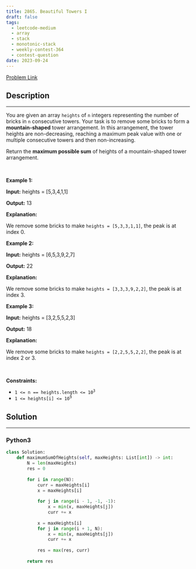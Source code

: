 ```yaml
---
title: 2865. Beautiful Towers I
draft: false
tags: 
  - leetcode-medium
  - array
  - stack
  - monotonic-stack
  - weekly-contest-364
  - contest-question
date: 2023-09-24
---
```


[Problem Link](https://leetcode.com/problems/beautiful-towers-i/)

## Description

---
<p>You are given an array <code>heights</code> of <code>n</code> integers representing the number of bricks in <code>n</code> consecutive towers. Your task is to remove some bricks to form a <strong>mountain-shaped</strong> tower arrangement. In this arrangement, the tower heights are non-decreasing, reaching a maximum peak value with one or multiple consecutive towers and then non-increasing.</p>

<p>Return the <strong>maximum possible sum</strong> of heights of a mountain-shaped tower arrangement.</p>

<p>&nbsp;</p>
<p><strong class="example">Example 1:</strong></p>

<div class="example-block">
<p><strong>Input:</strong> <span class="example-io">heights = [5,3,4,1,1]</span></p>

<p><strong>Output:</strong> <span class="example-io">13</span></p>

<p><strong>Explanation:</strong></p>

<p>We remove some bricks to make <code>heights =&nbsp;[5,3,3,1,1]</code>, the peak is at index 0.</p>
</div>

<p><strong class="example">Example 2:</strong></p>

<div class="example-block">
<p><strong>Input:</strong> <span class="example-io">heights = [6,5,3,9,2,7]</span></p>

<p><strong>Output:</strong> <span class="example-io">22</span></p>

<p><strong>Explanation:</strong></p>

<p>We remove some bricks to make <code>heights =&nbsp;[3,3,3,9,2,2]</code>, the peak is at index 3.</p>
</div>

<p><strong class="example">Example 3:</strong></p>

<div class="example-block">
<p><strong>Input:</strong> <span class="example-io">heights = [3,2,5,5,2,3]</span></p>

<p><strong>Output:</strong> <span class="example-io">18</span></p>

<p><strong>Explanation:</strong></p>

<p>We remove some bricks to make <code>heights = [2,2,5,5,2,2]</code>, the peak is at index 2 or 3.</p>
</div>

<p>&nbsp;</p>
<p><strong>Constraints:</strong></p>

<ul>
	<li><code>1 &lt;= n == heights.length &lt;= 10<sup>3</sup></code></li>
	<li><code>1 &lt;= heights[i] &lt;= 10<sup>9</sup></code></li>
</ul>


## Solution

---
### Python3
``` py title='beautiful-towers-i'
class Solution:
    def maximumSumOfHeights(self, maxHeights: List[int]) -> int:
        N = len(maxHeights)
        res = 0
        
        for i in range(N):
            curr = maxHeights[i]
            x = maxHeights[i]
            
            for j in range(i - 1, -1, -1):
                x = min(x, maxHeights[j])
                curr += x
            
            x = maxHeights[i]
            for j in range(i + 1, N):
                x = min(x, maxHeights[j])
                curr += x
            
            res = max(res, curr)
        
        return res
```

